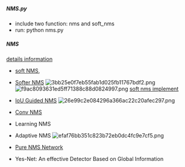 ##### NMS.py 
* include two function: nms and soft_nms 
* run: python nms.py


##### NMS 
[details information](https://ayameyao.github.io/NMS/Chapter1/5doubleobj.html)
* [soft NMS](https://arxiv.org/pdf/1704.04503.pdf),
* [Softer NMS](https://arxiv.org/pdf/1809.08545.pdf)
![3bb25e0f7eb55fab1d025fb11767bdf2.png](en-resource://database/1603:1)
![f9ac8093631ed5ff71388c88d0824997.png](en-resource://database/1595:1)
[soft nms implement](https://hellozhaozheng.github.io/z_post/计算机视觉-NMS-Implementation/)

* [IoU Guided NMS](https://arxiv.org/pdf/1807.11590.pdf)
![26e99c2e084296a366ac22c20afec297.png](en-resource://database/1601:0)

* [Conv NMS](https://www.janhosang.com/pdfs/2016_gcpr_nms_net.pdf)
* Learning NMS
* Adaptive NMS
![efaf76bb351c823b72eb0dc4fc9e7cf5.png](en-resource://database/1597:0)
* [Pure NMS Network](https://zhuanlan.zhihu.com/p/28129034)
* Yes-Net: An effective Detector Based on Global Information

